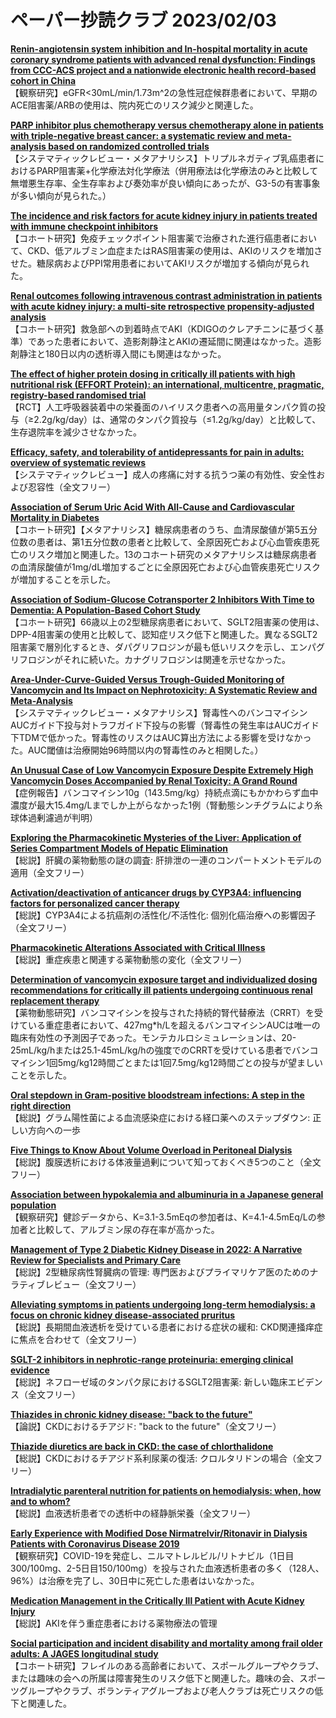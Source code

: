 # ペーパー抄読クラブ 2023/02/03

[**Renin-angiotensin system inhibition and In-hospital mortality in acute coronary syndrome patients with advanced renal dysfunction: Findings from CCC-ACS project and a nationwide electronic health record-based cohort in China**](https://pubmed.ncbi.nlm.nih.gov/36731865/)  
【観察研究】eGFR<30mL/min/1.73m^2の急性冠症候群患者において、早期のACE阻害薬/ARBの使用は、院内死亡のリスク減少と関連した。

[**PARP inhibitor plus chemotherapy versus chemotherapy alone in patients with triple-negative breast cancer: a systematic review and meta-analysis based on randomized controlled trials**](https://pubmed.ncbi.nlm.nih.gov/36725727/)  
【システマティックレビュー・メタアナリシス】トリプルネガティブ乳癌患者におけるPARP阻害薬+化学療法対化学療法（併用療法は化学療法のみと比較して無増悪生存率、全生存率および奏効率が良い傾向にあったが、G3-5の有害事象が多い傾向が見られた。）

[**The incidence and risk factors for acute kidney injury in patients treated with immune checkpoint inhibitors**](https://pubmed.ncbi.nlm.nih.gov/36729111/)  
【コホート研究】免疫チェックポイント阻害薬で治療された進行癌患者において、CKD、低アルブミン血症またはRAS阻害薬の使用は、AKIのリスクを増加させた。糖尿病およびPPI常用患者においてAKIリスクが増加する傾向が見られた。

[**Renal outcomes following intravenous contrast administration in patients with acute kidney injury: a multi-site retrospective propensity-adjusted analysis**](https://pubmed.ncbi.nlm.nih.gov/36715705/)  
【コホート研究】救急部への到着時点でAKI（KDIGOのクレアチニンに基づく基準）であった患者において、造影剤静注とAKIの遷延間に関連はなかった。造影剤静注と180日以内の透析導入間にも関連はなかった。

[**The effect of higher protein dosing in critically ill patients with high nutritional risk (EFFORT Protein): an international, multicentre, pragmatic, registry-based randomised trial**](https://pubmed.ncbi.nlm.nih.gov/36708732/)  
【RCT】人工呼吸器装着中の栄養面のハイリスク患者への高用量タンパク質の投与（≥2.2g/kg/day）は、通常のタンパク質投与（≤1.2g/kg/day）と比較して、生存退院率を減少させなかった。

[**Efficacy, safety, and tolerability of antidepressants for pain in adults: overview of systematic reviews**](https://pubmed.ncbi.nlm.nih.gov/36725015/)  
【システマティックレビュー】成人の疼痛に対する抗うつ薬の有効性、安全性および忍容性（全文フリー）

[**Association of Serum Uric Acid With All-Cause and Cardiovascular Mortality in Diabetes**](https://pubmed.ncbi.nlm.nih.gov/36490263/)  
【コホート研究】【メタアナリシス】糖尿病患者のうち、血清尿酸値が第5五分位数の患者は、第1五分位数の患者と比較して、全原因死亡および心血管疾患死亡のリスク増加と関連した。13のコホート研究のメタアナリシスは糖尿病患者の血清尿酸値が1mg/dL増加するごとに全原因死亡および心血管疾患死亡リスクが増加することを示した。

[**Association of Sodium-Glucose Cotransporter 2 Inhibitors With Time to Dementia: A Population-Based Cohort Study**](https://pubmed.ncbi.nlm.nih.gov/36508692/)  
【コホート研究】66歳以上の2型糖尿病患者において、SGLT2阻害薬の使用は、DPP-4阻害薬の使用と比較して、認知症リスク低下と関連した。異なるSGLT2阻害薬で層別化するとき、ダパグリフロジンが最も低いリスクを示し、エンパグリフロジンがそれに続いた。カナグリフロジンは関連を示せなかった。

[**Area-Under-Curve-Guided Versus Trough-Guided Monitoring of Vancomycin and Its Impact on Nephrotoxicity: A Systematic Review and Meta-Analysis**](https://pubmed.ncbi.nlm.nih.gov/36728329/)  
【システマティックレビュー・メタアナリシス】腎毒性へのバンコマイシンAUCガイド下投与対トラフガイド下投与の影響（腎毒性の発生率はAUCガイド下TDMで低かった。腎毒性のリスクはAUC算出方法による影響を受けなかった。AUC閾値は治療開始96時間以内の腎毒性のみと相関した。）

[**An Unusual Case of Low Vancomycin Exposure Despite Extremely High Vancomycin Doses Accompanied by Renal Toxicity: A Grand Round**](https://pubmed.ncbi.nlm.nih.gov/36728568/)  
【症例報告】バンコマイシン10g（143.5mg/kg）持続点滴にもかかわらず血中濃度が最大15.4mg/Lまでしか上がらなかった1例（腎動態シンチグラムにより糸球体過剰濾過が判明）

[**Exploring the Pharmacokinetic Mysteries of the Liver: Application of Series Compartment Models of Hepatic Elimination**](https://pubmed.ncbi.nlm.nih.gov/36732075/)  
【総説】肝臓の薬物動態の謎の調査: 肝排泄の一連のコンパートメントモデルの適用（全文フリー）

[**Activation/deactivation of anticancer drugs by CYP3A4: influencing factors for personalized cancer therapy**](https://pubmed.ncbi.nlm.nih.gov/36732076/)  
【総説】CYP3A4による抗癌剤の活性化/不活性化: 個別化癌治療への影響因子（全文フリー）

[**Pharmacokinetic Alterations Associated with Critical Illness**](https://pubmed.ncbi.nlm.nih.gov/36732476/)  
【総説】重症疾患と関連する薬物動態の変化（全文フリー）

[**Determination of vancomycin exposure target and individualized dosing recommendations for critically ill patients undergoing continuous renal replacement therapy**](https://pubmed.ncbi.nlm.nih.gov/36714991/)  
【薬物動態研究】バンコマイシンを投与された持続的腎代替療法（CRRT）を受けている重症患者において、427mg*h/Lを超えるバンコマイシンAUCは唯一の臨床有効性の予測因子であった。モンテカルロシミュレーションは、20-25mL/kg/hまたは25.1-45mL/kg/hの強度でのCRRTを受けている患者でバンコマイシン1回5mg/kg12時間ごとまたは1回7.5mg/kg12時間ごとの投与が望ましいことを示した。

[**Oral stepdown in Gram-positive bloodstream infections: A step in the right direction**](https://pubmed.ncbi.nlm.nih.gov/36727285/)  
【総説】グラム陽性菌による血流感染症における経口薬へのステップダウン: 正しい方向への一歩

[**Five Things to Know About Volume Overload in Peritoneal Dialysis**](https://pubmed.ncbi.nlm.nih.gov/36704235/)  
【総説】腹膜透析における体液量過剰について知っておくべき5つのこと（全文フリー）

[**Association between hypokalemia and albuminuria in a Japanese general population**](https://pubmed.ncbi.nlm.nih.gov/36724744/)  
【観察研究】健診データから、K=3.1-3.5mEqの参加者は、K=4.1-4.5mEq/Lの参加者と比較して、アルブミン尿の存在率が高かった。

[**Management of Type 2 Diabetic Kidney Disease in 2022: A Narrative Review for Specialists and Primary Care**](https://pubmed.ncbi.nlm.nih.gov/36726361/)  
【総説】2型糖尿病性腎臓病の管理: 専門医およびプライマリケア医のためのナラティブレビュー（全文フリー）

[**Alleviating symptoms in patients undergoing long-term hemodialysis: a focus on chronic kidney disease-associated pruritus**](https://pubmed.ncbi.nlm.nih.gov/36726430/)  
【総説】長期間血液透析を受けている患者における症状の緩和: CKD関連掻痒症に焦点を合わせて（全文フリー）

[**SGLT-2 inhibitors in nephrotic-range proteinuria: emerging clinical evidence**](https://pubmed.ncbi.nlm.nih.gov/36726436/)  
【総説】ネフローゼ域のタンパク尿におけるSGLT2阻害薬: 新しい臨床エビデンス（全文フリー）

[**Thiazides in chronic kidney disease: "back to the future"**](https://pubmed.ncbi.nlm.nih.gov/36726428/)  
【論説】CKDにおけるチアジド: "back to the future"（全文フリー）

[**Thiazide diuretics are back in CKD: the case of chlorthalidone**](https://pubmed.ncbi.nlm.nih.gov/36726437/)  
【総説】CKDにおけるチアジド系利尿薬の復活: クロルタリドンの場合（全文フリー）

[**Intradialytic parenteral nutrition for patients on hemodialysis: when, how and to whom?**](https://pubmed.ncbi.nlm.nih.gov/36726442/)  
【総説】血液透析患者での透析中の経静脈栄養（全文フリー）

[**Early Experience with Modified Dose Nirmatrelvir/Ritonavir in Dialysis Patients with Coronavirus Disease 2019**](https://pubmed.ncbi.nlm.nih.gov/36723285/)  
【観察研究】COVID-19を発症し、ニルマトレルビル/リトナビル（1日目300/100mg、2-5日目150/100mg）を投与された血液透析患者の多く（128人、96%）は治療を完了し、30日中に死亡した患者はいなかった。

[**Medication Management in the Critically Ill Patient with Acute Kidney Injury**](https://pubmed.ncbi.nlm.nih.gov/36723347/)  
【総説】AKIを伴う重症患者における薬物療法の管理

[**Social participation and incident disability and mortality among frail older adults: A JAGES longitudinal study**](https://pubmed.ncbi.nlm.nih.gov/36727627/)  
【コホート研究】フレイルのある高齢者において、スポールグループやクラブ、または趣味の会への所属は障害発生のリスク低下と関連した。趣味の会、スポーツグループやクラブ、ボランティアグループおよび老人クラブは死亡リスクの低下と関連した。